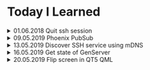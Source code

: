 # Today I Learned

<details>
<summary>01.06.2018 Quit ssh session</summary>
Just type: (enter)>~.

Yes, Enter, tilde and dot!
</details>

<details>
<summary>09.05.2019 Phoenix PubSub</summary>
If you need a pubsub, to connect LiveViews for example just use YourAppWeb.Endpoint.

```elixir
YourAppWeb.Endpoint.subscribe("topic")
```

```elixir
YourAppWeb.Endpoint.broadcast("topic", "event", %{data: "data"})
```

```elixir
def handle_info(%{event: "event", topic: "topic", payload: payload}) do
  # Do whatever you want
end
```
</details>

<details>
<summary>13.05.2019 Discover SSH service using mDNS</summary>
To make service discoverable we need following services registered:

```elixir
[
  # create domain for an ip
  %Mdns.Server.Service{domain: "somedomain.local", data: :ip, ttl: 450, type: :a},

  # make service discoverable
  %Mdns.Server.Service{domain: "_services._dns-sd._udp.local",data: "_ssh._tcp.local",ttl: 4500, type: :ptr},

  # register ssh service
  %Mdns.Server.Service{domain: "_ssh._tcp.local",data: "SOME NAME._ssh._tcp.local",ttl: 4500, type: :ptr},

  # point service to our domain and port (22)
  %Mdns.Server.Service{domain: "SOME NAME._ssh._tcp.local",data: {0,0,22, 'somedomain.local'},ttl: 4500,type: :srv},

  # empty txt service (some tools expext that)
  %Mdns.Server.Service{domain: "SOME NAME._ssh._tcp.local",data: [],ttl: 4500,type: :txt})
] |> Enum.each(&Mdns.Server.add_service/1)
```
</details>

<details>
<summary>16.05.2019 Get state of GenServer</summary>
To get state of any process in erlang/elixir use `:sys.get_state/1`


By name:
```elixir
:sys.get_state(MyGenServer)
```

By pid:
```elixir
:sys.get_state(pid)
```
</details>

<details>
<summary>20.05.2019 Flip screen in QT5 QML</summary>

QML COde:

```
import QtWebEngine 1.5
import QtQuick 2.10
import QtQuick.Layouts 1.3

Item {
  rotation: 90

  StackLayout {
    width: parent.height
    height: parent.width
    x: (parent.width - parent.height) / 2
    y: -(parent.width - parent.height) / 2
    Widget {}
    Widget {}
  }
}
```
</details>
